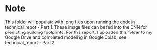 # Note
This folder will populate with .png files upon running the code in technical_repot - Part 1. These image files can be fed into the CNN for predicting building footprints. For this report, I uploaded this folder to my Google Drive and completed modeling in Google Colab; see technical_report - Part 2
